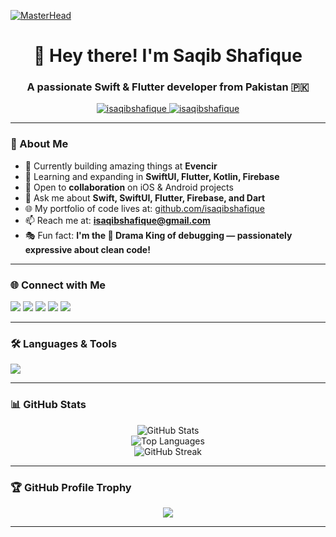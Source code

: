 [![MasterHead](https://user-images.githubusercontent.com/74038190/212749171-b84692a8-2b04-4e3b-93ca-ac14705da224.gif)](https://iSaqibShafique.io)

<h1 align="center">👋 Hey there! I'm Saqib Shafique</h1>
<h3 align="center">A passionate Swift & Flutter developer from Pakistan 🇵🇰</h3>

<p align="center">
  <a href="https://github.com/isaqibshafique">
    <img src="https://komarev.com/ghpvc/?username=isaqibshafique&label=Profile%20views&color=0e75b6&style=flat" alt="isaqibshafique" />
  </a>
  <a href="https://twitter.com/isaqibshafique">
    <img src="https://img.shields.io/twitter/follow/isaqibshafique?logo=twitter&style=for-the-badge" alt="isaqibshafique" />
  </a>
</p>

---

### 🚀 About Me
- 🔭 Currently building amazing things at **Evencir**
- 🧠 Learning and expanding in **SwiftUI, Flutter, Kotlin, Firebase**
- 💼 Open to **collaboration** on iOS & Android projects
- 💬 Ask me about **Swift, SwiftUI, Flutter, Firebase, and Dart**
- 🌐 My portfolio of code lives at: [github.com/isaqibshafique](https://github.com/isaqibshafique)
- 📫 Reach me at: **isaqibshafique@gmail.com**
- 🎭 Fun fact: **I'm the 🧃 Drama King of debugging — passionately expressive about clean code!**

---

### 🌐 Connect with Me
<p align="left">
  <a href="https://twitter.com/isaqibshafique"><img src="https://img.shields.io/badge/Twitter-%231DA1F2.svg?style=for-the-badge&logo=Twitter&logoColor=white" /></a>
  <a href="https://linkedin.com/in/isaqibshafique"><img src="https://img.shields.io/badge/LinkedIn-%230077B5.svg?style=for-the-badge&logo=linkedin&logoColor=white" /></a>
  <a href="https://stackoverflow.com/users/isaqibshafique"><img src="https://img.shields.io/badge/StackOverflow-%23F58025.svg?style=for-the-badge&logo=stackoverflow&logoColor=white" /></a>
  <a href="https://instagram.com/isaqibshafique"><img src="https://img.shields.io/badge/Instagram-%23E4405F.svg?style=for-the-badge&logo=instagram&logoColor=white" /></a>
  <a href="https://www.youtube.com/@DoctorCode"><img src="https://img.shields.io/badge/Youtube-%23FF0000.svg?style=for-the-badge&logo=youtube&logoColor=white" /></a>
</p>

---

### 🛠️ Languages & Tools
<p align="left">
  <img src="https://skillicons.dev/icons?i=swift,flutter,dart,kotlin,firebase,androidstudio,xcode,git,figma,html,css,javascript,nodejs,mysql,mongodb,aws,linux,python" />
</p>

---

### 📊 GitHub Stats

<p align="center">
  <img src="https://github-readme-stats.vercel.app/api?username=isaqibshafique&show_icons=true&theme=radical" alt="GitHub Stats" />
  <br />
  <img src="https://github-readme-stats.vercel.app/api/top-langs/?username=isaqibshafique&layout=compact&theme=tokyonight" alt="Top Languages" />
  <br />
  <img src="https://github-readme-streak-stats.herokuapp.com/?user=isaqibshafique&theme=highcontrast" alt="GitHub Streak" />
</p>

---

### 🏆 GitHub Profile Trophy
<p align="center">
  <img src="https://github-profile-trophy.vercel.app/?username=isaqibshafique&theme=onedark&no-frame=true&title=Stars,Commits,Followers,Repositories,PullRequest" />
</p>

---
